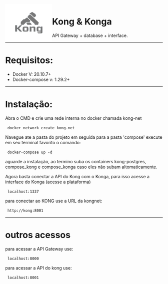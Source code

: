 <img src="https://github.com/GLaveli/kong/blob/main/gitAssets/logo.png" width="150px" height="120px" align="left"/>

# Kong & Konga
API Gateway + database + interface.

------------------------------------------

# Requisitos:

* Docker V: 20.10.7+
* Docker-compose v: 1.29.2+

------------------------------------------

# Instalação:

Abra o CMD e crie uma rede interna no docker chamada kong-net
```
 docker network create kong-net
```

Navegue ate a pasta do projeto em seguida para a pasta 'compose' execute em seu terminal favorito o comando:
```
 docker-compose up -d
```

aguarde a instalação, ao termino suba os containers kong-postgres, compose_kong e compose_konga caso eles não subam altomaticamente.

Agora basta conectar a API do Kong com o Konga, para isso acesse a interface do Konga (acesse a plataforma)
```
 localhost:1337
```

para conectar ao KONG use a URL da kongnet:
```
 http://kong:8001
```

------------------------------------------

# outros acessos

para acessar a API Gateway use:
```
 localhost:8000
```
para acessar a API do kong use:
```
 localhost:8001
```
